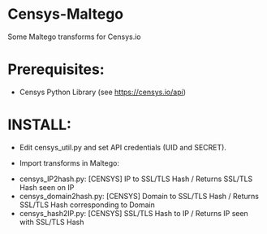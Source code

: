 # Censys-Maltego
Some Maltego transforms for Censys.io

# Prerequisites:
- Censys Python Library (see https://censys.io/api)

# INSTALL:
- Edit censys_util.py and set API credentials (UID and SECRET).

- Import transforms in Maltego:
* censys_IP2hash.py: [CENSYS] IP to SSL/TLS Hash / Returns SSL/TLS Hash seen on IP
* censys_domain2hash.py: [CENSYS] Domain to SSL/TLS Hash / Returns SSL/TLS Hash corresponding to Domain
* censys_hash2IP.py: [CENSYS] SSL/TLS Hash to IP / Returns IP seen with SSL/TLS Hash
